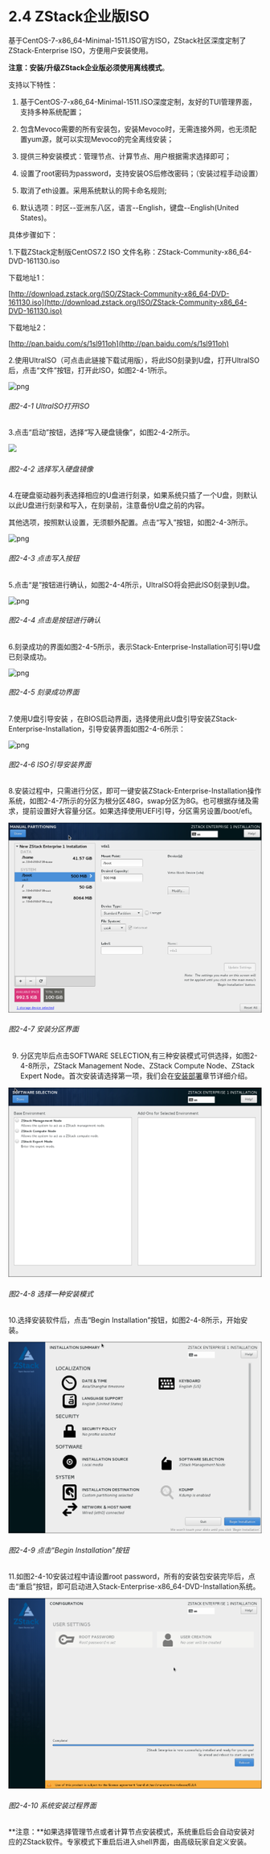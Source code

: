 # 2.4 ZStack企业版ISO

基于CentOS-7-x86_64-Minimal-1511.ISO官方ISO，ZStack社区深度定制了ZStack-Enterprise ISO，方便用户安装使用。

**注意：**安装/升级ZStack企业版必须使用**离线模式**。

支持以下特性：

1. 基于CentOS-7-x86_64-Minimal-1511.ISO深度定制，友好的TUI管理界面，支持多种系统配置；

2. 包含Mevoco需要的所有安装包，安装Mevoco时，无需连接外网，也无须配置yum源，就可以实现Mevoco的完全离线安装；

3. 提供三种安装模式：管理节点、计算节点、用户根据需求选择即可；

4. 设置了root密码为password，支持安装OS后修改密码；（安装过程手动设置）

5. 取消了eth设置。采用系统默认的网卡命名规则;

6. 默认选项：时区--亚洲东八区，语言--English，键盘--English(United States)。

具体步骤如下：

1.下载ZStack定制版CentOS7.2 ISO
文件名称：ZStack-Community-x86_64-DVD-161130.iso

下载地址1：

[http://download.zstack.org/ISO/ZStack-Community-x86_64-DVD-161130.iso](http://download.zstack.org/ISO/ZStack-Community-x86_64-DVD-161130.iso)

下载地址2：

[http://pan.baidu.com/s/1sl911oh](http://pan.baidu.com/s/1sl911oh)

2.使用UltraISO（可点击此链接下载试用版），将此ISO刻录到U盘，打开UltraISO后，点击“文件”按钮，打开此ISO，如图2-4-1所示。

![png](../images/2-4-1.png "图2-4-1 UltraISO打开ISO")
###### 图2-4-1 UltraISO打开ISO 
  
3.点击“启动”按钮，选择“写入硬盘镜像”，如图2-4-2所示。

![](../images/2-4-2.png )
###### 图2-4-2 选择写入硬盘镜像
 

4.在硬盘驱动器列表选择相应的U盘进行刻录，如果系统只插了一个U盘，则默认以此U盘进行刻录和写入，在刻录前，注意备份U盘之前的内容。

其他选项，按照默认设置，无须额外配置。点击“写入”按钮，如图2-4-3所示。

![png](../images/2-4-3.png "图2-4-3 点击写入按钮")
###### 图2-4-3 点击写入按钮

5.点击“是”按钮进行确认，如图2-4-4所示，UltraISO将会把此ISO刻录到U盘。

![png](../images/2-4-4.png "图2-4-4 点击是按钮进行确认")
###### 图2-4-4 点击是按钮进行确认

6.刻录成功的界面如图2-4-5所示，表示Stack-Enterprise-Installation可引导U盘已刻录成功。

![png](../images/2-4-3.png "图2-4-5 刻录成功界面") 
###### 图2-4-5 刻录成功界面

7.使用U盘引导安装 ，在BIOS启动界面，选择使用此U盘引导安装ZStack-Enterprise-Installation，引导安装界面如图2-4-6所示：

![png](../images/2-4-3.png "图2-4-6 ISO引导安装界面") 
###### 图2-4-6 ISO引导安装界面

8.安装过程中，只需进行分区，即可一键安装ZStack-Enterprise-Installation操作系统，如图2-4-7所示的分区为根分区48G，swap分区为8G。也可根据存储及需求，提前设置好大容量分区。如果选择使用UEFI引导，分区需另设置/boot/efi。

![png](../images/2-4-7.png "图2-4-7 安装分区界面") 
###### 图2-4-7 安装分区界面

9. 分区完毕后点击SOFTWARE SELECTION,有三种安装模式可供选择，如图2-4-8所示，ZStack Management Node、ZStack Compute Node、ZStack Expert Node。首次安装请选择第一项，我们会在[安装部署](/install/README.md)章节详细介绍。

![png](../images/2-4-8.png "图2-4-8 选择一种安装模式") 
###### 图2-4-8 选择一种安装模式


10.选择安装软件后，点击“Begin Installation”按钮，如图2-4-8所示，开始安装。

![png](../images/2-4-9.png "图2-4-9  点击“Begin Installation”按钮") 
###### 图2-4-9 点击“Begin Installation”按钮

11.如图2-4-10安装过程中请设置root password，所有的安装包安装完毕后，点击“重启”按钮，即可启动进入Stack-Enterprise-x86_64-DVD-Installation系统。

![png](../images/2-4-10.png "图2-4-10  系统安装过程界面") 
###### 图2-4-10 系统安装过程界面

**注意：**如果选择管理节点或者计算节点安装模式，系统重启后会自动安装对应的ZStack软件。专家模式下重启后进入shell界面，由高级玩家自定义安装。



